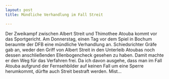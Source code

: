 ```yaml
---
layout: post
title: Mündliche Verhandlung im Fall Streit

---
```


Der Zweikampf zwischen Albert Streit und Thimothee Atouba kommt vor das Sportgericht. Am Donnerstag, einen Tag vor dem Spiel in Bochum beraumte der DFB eine mündliche Verhandlung an. Schiedsrichter Gräfe gab an, weder den Griff von Albert Streit in den Unterleib Atoubas noch dessen anschließenden Ellenbogencheck gesehen zu haben. Damit machte er den Weg für das Verfahren frei. Da ich davon ausgehe, dass man im Fall Atouba aufgrund der Fernsehbilder auf keinen Fall um eine Sperre herumkommt, dürfte auch Streit bestraft werden. Mist...


